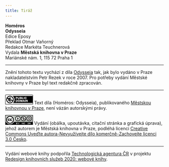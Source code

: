 ```yaml
---
title: Tiráž
---
```


**Homéros**  
**Odysseia**  
Edice Eposy  
Překlad Otmar Vaňorný  
Redakce Markéta Teuchnerová  
Vydala **Městská knihovna v Praze**  
Mariánské nám. 1, 115 72 Praha 1  
[^1]: Laichterova sbírka krásného písemnictví XI. _Povídky_ Bjørnstjerna Bjørnsona. Řada II. Str. 171.  
[^2]: A. Roemer v _Homerische Aufsatze_ 1913 dovozuje, že Odysseia má ráz demokratický a dělnický a že byla určena drobnému lidu, nikoli šlechtě.  
[^3]: Dojem tento mění se v jistotu, jestliže uvážíme některá místa v Odysseii:  
Když služka Eurykleia spatřila pobité ženichy, chtěla jásat, ale Odysseus ji zakřikl těmito slovy (XXII):  
„V duši jen, stařenko, plesej, buď zticha a nejásej hlasně!    
Nebyl by pobožný čin chtít jásat nad smrtí mužů!    
_Tyto zde božská vůle a hrozné zhubily činy_,    
neboť nectili nikdy ni jednoho z pozemských lidí,    
ať byl dobrý, ať zlý, ať kdokoliv mezi ně přišel.    
_Proto teď za svou zpupnost jsou stiženi hanebnou smrtí!_“  
Odysseus to zřejmě prohlašuje, že ne on, nýbrž bohové potrestali ženichy za jejich hrozné činy. Sebe pokládá za nástroj vyšší vůle božské.  
Kdo by si nevzpomněl vznešených slov, která Svatopluk Čech vkládá do úst Janu Žižkovi po vítězné bitvě na hoře Vítkově: „Milí bratří! Nechvaltež mne, ale chvalte toho, jehož jsme my všichni pouhými nehodnými nástroji. Milostivý Bůh povalil slabou rukou naší nepřátele své i naše, protivníky pravdy svaté a našeho jazyka českého i slovenského. Pán všemohoucí, svatá naše záštita, porazil a zetřel mrzkou pýchu jejich. Jemu buď proto čest a chvála na věky věkův amen!“ (Sebrané spisy Sv. Čecha, IX. Výlety, str. 325).  
Když byli všichni ženichové pobiti, tu hérold Medón prosil Odysséa za slitování. Odysseus mu dal milost a pravil (XXII):  
„Neboj se nic! Můj syn již zachránil tebe a spasil,    
abys v duši to poznal a také jiným to řekl,    
_kterak šlechetný čin jest mnohem lepší než špatný,_“  
tj. za špatné činy lidé bývají stiženi trestem, za dobré odměnou.  
K Athéně pravil bůh Zeus (XXIV):  
„Nebyl-li úmysl ten kdys _vymyšlen od tebe samé_,    
jednou že Odysseus přijde a všecky ty ženichy ztrestá.“  
Slova ta dokazují zřejmě, že pomsta stala se řízením božím.  
Tato místa jsou důkazem, že básník podložil své básni ideu o vině a trestu a provedl ji na konkrétním případě, tj. na zpupných ženiších.  
[^4]: Vizme, co praví starý král Láertés cizinci (Odysséovi), když se ho tázal, zdali tato země jest Ithaké (XXIV):  
„Ovšem, jest to ta země, ó cizinče, po níž se tážeš,    
_avšak násilný lid, pln zpupnosti, nad ní teď vládne._“  
Slovy těmi zřejmě jest naznačena anarchie, která za nepřítomnosti královy v zemi nastala.  
Na sněmu ithackém starý šlechtic Aigyptios si stěžuje (II), že  
„dosud tu nebylo sněmu ni porady občanů starších  
_od dob, co Odysseus slavný se vzdálil na dutých lodích_“    
a žehná tomu, kdo sněm svolal.  
I národ tedy cítil, že státní život Ithačanů vyšinul se po odchodu Odysséově z obvyklých kolejí.  
Z těchto míst je vidět, že básník měl na mysli též ideu státní.  
[^5]: Píšeme obšírněji o Télemachii nejen proto, že bývá vyhlašována za část později přidanou od cizího básníka, nýbrž i proto, že pochopením této části lze pochopit celek.  
[^6]: Zpěv II, III a IV.  
[^7]: Zpěv VII, VIII a IX.  
[^8]: Zpěv IX, X, XI a XII.  
[^9]: Zpěv X, XI.  
[^10]: Zpěv XI.  
[^11]: Zpěv XI, XII.  
[^12]: Zpěv XV, XVI.  
[^13]: Zpěv XVII–XXIII.  
V MKP 2. elektronické vydání z 10. 10. 2022.

***

Znění tohoto textu vychází z díla [Odysseia](https://search.mlp.cz/cz/titul/odysseia/2661055/) tak, jak bylo vydáno v Praze nakladatelstvím Petr Rezek v roce 2007. Pro potřeby vydání Městské knihovny v Praze byl text redakčně zpracován.

***

[![0](./resources/image001.jpg)](http://creativecommons.org/publicdomain/mark/1.0/deed.cs)
Text díla (Homéros: Odysseia), publikovaného [Městskou knihovnou v Praze](https://www.mlp.cz/cz/), není vázán autorskými právy.

[![0](./resources/image002.jpg)](http://creativecommons.org/licenses/by-nc-sa/3.0/cz/)
Vydání (obálka, upoutávka, citační stránka a grafická úprava), jehož autorem je Městská knihovna v Praze, podléhá licenci [Creative Commons Uveďte autora-Nevyužívejte dílo komerčně-Zachovejte licenci 3.0 Česko](https://creativecommons.org/licenses/by-nc-sa/3.0/cz/).

***

Vydání webové knihy podpořila [Technologická agentura ČR](https://www.tacr.cz/) v projektu [Redesign knihovních služeb 2020: webové knihy](https://starfos.tacr.cz/cs/project/TL04000391).